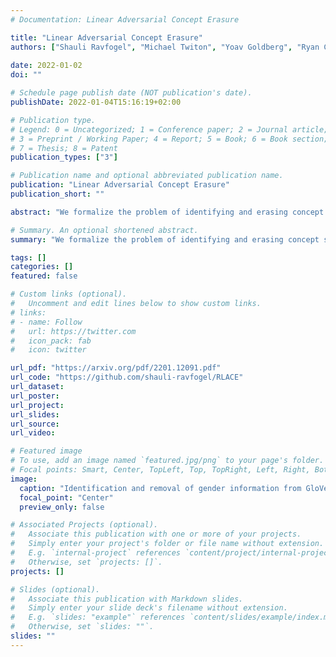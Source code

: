 ```yaml
---
# Documentation: Linear Adversarial Concept Erasure

title: "Linear Adversarial Concept Erasure"
authors: ["Shauli Ravfogel", "Michael Twiton", "Yoav Goldberg", "Ryan Cotterell"]
               
date: 2022-01-02
doi: ""

# Schedule page publish date (NOT publication's date).
publishDate: 2022-01-04T15:16:19+02:00

# Publication type.
# Legend: 0 = Uncategorized; 1 = Conference paper; 2 = Journal article;
# 3 = Preprint / Working Paper; 4 = Report; 5 = Book; 6 = Book section;
# 7 = Thesis; 8 = Patent
publication_types: ["3"]

# Publication name and optional abbreviated publication name.
publication: "Linear Adversarial Concept Erasure"
publication_short: ""

abstract: "We formalize the problem of identifying and erasing concept subspaces -- linear subspaces whose removal prevent linear models from recovering some concept, such as gender, from the representation. We show that existing techniques are not optimal for this task, and propose effective solutions."

# Summary. An optional shortened abstract.
summary: "We formalize the problem of identifying and erasing concept subspaces, encoding concepts such as gender. We show that existing techniques are not optimal for this task, and propose effective solutions."

tags: []
categories: []
featured: false

# Custom links (optional).
#   Uncomment and edit lines below to show custom links.
# links:
# - name: Follow
#   url: https://twitter.com
#   icon_pack: fab
#   icon: twitter

url_pdf: "https://arxiv.org/pdf/2201.12091.pdf"
url_code: "https://github.com/shauli-ravfogel/RLACE"
url_dataset:
url_poster:
url_project:
url_slides:
url_source:
url_video: 

# Featured image
# To use, add an image named `featured.jpg/png` to your page's folder.
# Focal points: Smart, Center, TopLeft, Top, TopRight, Left, Right, BottomLeft, Bottom, BottomRight.
image:
  caption: "Identification and removal of gender information from GloVe representations."
  focal_point: "Center"
  preview_only: false

# Associated Projects (optional).
#   Associate this publication with one or more of your projects.
#   Simply enter your project's folder or file name without extension.
#   E.g. `internal-project` references `content/project/internal-project/index.md`.
#   Otherwise, set `projects: []`.
projects: []

# Slides (optional).
#   Associate this publication with Markdown slides.
#   Simply enter your slide deck's filename without extension.
#   E.g. `slides: "example"` references `content/slides/example/index.md`.
#   Otherwise, set `slides: ""`.
slides: ""
---
```


